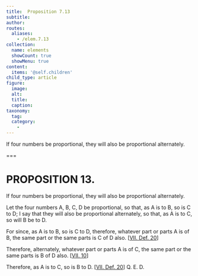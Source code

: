 ```yaml
---
title:  Proposition 7.13
subtitle: 
author:
routes:
  aliases:
    - /elem.7.13
collection:
  name: elements
  showCount: true
  showMenu: true
content:
  items: '@self.children'
child_type: article
figure:
  image:
  alt:
  title:
  caption:
taxonomy:
  tag:
  category:
    - 
---
```


<p>
       <hi rend="ital">If four numbers be proportional, they will also be proportional alternately.</hi>
      </p>

===

<h1>PROPOSITION 13.</h1>
<p>
       <span class="ital">If four numbers be proportional, they will also be proportional alternately.</span>
      </p>

<p>Let the four numbers <span class="ital">A</span>, <span class="ital">B</span>, <span class="ital">C</span>, <span class="ital">D</span> be proportional, so that, <span class="center">as <span class="ital">A</span> is to <span class="ital">B</span>, so is <span class="ital">C</span> to <span class="ital">D</span>;</span> I say that they will also be proportional alternately, so that, <span class="center">as <span class="ital">A</span> is to <span class="ital">C</span>, so will <span class="ital">B</span> be to <span class="ital">D</span>.</span>
      </p>

<p>For since, as <span class="ital">A</span> is to <span class="ital">B</span>, so is <span class="ital">C</span> to <span class="ital">D</span>, therefore, whatever part or parts <span class="ital">A</span> is of <span class="ital">B</span>, the same part or the same parts is <span class="ital">C</span> of <span class="ital">D</span> also. [<a href="/elem.7.def.20">VII. Def. 20</a>] 
      </p>

<p>Therefore, alternately, whatever part or parts <span class="ital">A</span> is of <span class="ital">C</span>, the same part or the same parts is <span class="ital">B</span> of <span class="ital">D</span> also. [<a href="/elem.7.10">VII. 10</a>] </p>

<p>Therefore, as <span class="ital">A</span> is to <span class="ital">C</span>, so is <span class="ital">B</span> to <span class="ital">D</span>. [<a href="/elem.7.def.20">VII. Def. 20</a>] Q. E. D.</p>
